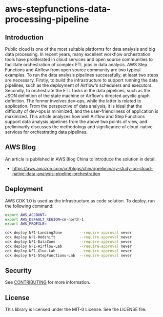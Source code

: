 # aws-stepfunctions-data-processing-pipeline

## Introduction
Public cloud is one of the most suitable platforms for data analysis and big data processing.
In recent years, many excellent workflow orchestration tools have proliferated in cloud services and open source communities
to facilitate orchestration of complex ETL jobs in data analysis.
AWS Step Functions and Airflow from open source community are two typical examples.
To run the data analysis pipelines successfully, at least two steps are necessary.
Firstly, to build the infrastructure to support running the data pipelines, such as the deployment of Airflow's schedulers and executors.
Secondly, to orchestrate the ETL tasks in the data pipelines, such as the JSON definition of the state machine or Airflow's directed acyclic graph definition.
The former involves dev-ops, while the latter is related to application.
From the perspective of data analysis, it is ideal that the difficulty of dev-ops is minimized, and the user-friendliness of application is maximized.
This article analyzes how well Airflow and Step Functions support data analysis pipelines from the above two points of view,
and preliminarily discusses the methodology and significance of cloud-native services for orchestrating data pipelines.

## AWS Blog
An article is published in AWS Blog China to introduce the solution in detail.
- https://aws.amazon.com/cn/blogs/china/preliminary-study-on-cloud-native-data-analysis-pipeline-orchestration

## Deployment
AWS CDK 1.0 is used as the infrastructure as code solution.
To deploy, run the following command:
```bash
export AWS_ACCOUNT=
export AWS_DEFAULT_REGION=cn-north-1
export AWS_PROFILE=

cdk deploy NF1-LandingZone        --require-approval never
cdk deploy NF1-Redshift           --require-approval never
cdk deploy NF1-DataZone           --require-approval never
cdk deploy NF1-Airflow-Lab        --require-approval never
cdk deploy NF1-Glue-Lab           --require-approval never
cdk deploy NF1-StepFunctions-Lab  --require-approval never
```

## Security
See [CONTRIBUTING](CONTRIBUTING.md#security-issue-notifications) for more information.

## License
This library is licensed under the MIT-0 License. See the LICENSE file.
